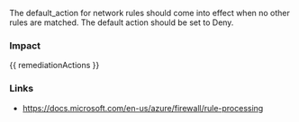 
The default_action for network rules should come into effect when no other rules are matched.
The default action should be set to Deny.


### Impact
<!-- Add Impact here -->

<!-- DO NOT CHANGE -->
{{ remediationActions }}

### Links
- https://docs.microsoft.com/en-us/azure/firewall/rule-processing



